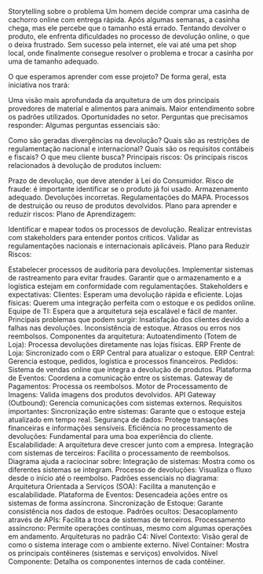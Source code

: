 Storytelling sobre o problema
Um homem decide comprar uma casinha de cachorro online com entrega rápida. Após algumas semanas, a casinha chega, mas ele percebe que o tamanho está errado. Tentando devolver o produto, ele enfrenta dificuldades no processo de devolução online, o que o deixa frustrado. Sem sucesso pela internet, ele vai até uma pet shop local, onde finalmente consegue resolver o problema e trocar a casinha por uma de tamanho adequado.

O que esperamos aprender com esse projeto?
De forma geral, esta iniciativa nos trará:

Uma visão mais aprofundada da arquitetura de um dos principais provedores de material e alimentos para animais.
Maior entendimento sobre os padrões utilizados.
Oportunidades no setor.
Perguntas que precisamos responder:
Algumas perguntas essenciais são:

Como são geradas divergências na devolução?
Quais são as restrições de regulamentação nacional e internacional?
Quais são os requisitos contábeis e fiscais?
O que meu cliente busca?
Principais riscos:
Os principais riscos relacionados à devolução de produtos incluem:

Prazo de devolução, que deve atender à Lei do Consumidor.
Risco de fraude: é importante identificar se o produto já foi usado.
Armazenamento adequado.
Devoluções incorretas.
Regulamentações do MAPA.
Processos de destruição ou reuso de produtos devolvidos.
Plano para aprender e reduzir riscos:
Plano de Aprendizagem:

Identificar e mapear todos os processos de devolução.
Realizar entrevistas com stakeholders para entender pontos críticos.
Validar as regulamentações nacionais e internacionais aplicáveis.
Plano para Reduzir Riscos:

Estabelecer processos de auditoria para devoluções.
Implementar sistemas de rastreamento para evitar fraudes.
Garantir que o armazenamento e a logística estejam em conformidade com regulamentações.
Stakeholders e expectativas:
Clientes: Esperam uma devolução rápida e eficiente.
Lojas físicas: Querem uma integração perfeita com o estoque e os pedidos online.
Equipe de TI: Espera que a arquitetura seja escalável e fácil de manter.
Principais problemas que podem surgir:
Insatisfação dos clientes devido a falhas nas devoluções.
Inconsistência de estoque.
Atrasos ou erros nos reembolsos.
Componentes da arquitetura:
Autoatendimento (Totem de Loja): Processa devoluções diretamente nas lojas físicas.
ERP Frente de Loja: Sincronizado com o ERP Central para atualizar o estoque.
ERP Central: Gerencia estoque, pedidos, logística e processos financeiros.
Pedidos: Sistema de vendas online que integra a devolução de produtos.
Plataforma de Eventos: Coordena a comunicação entre os sistemas.
Gateway de Pagamentos: Processa os reembolsos.
Motor de Processamento de Imagens: Valida imagens dos produtos devolvidos.
API Gateway (Outbound): Gerencia comunicações com sistemas externos.
Requisitos importantes:
Sincronização entre sistemas: Garante que o estoque esteja atualizado em tempo real.
Segurança de dados: Protege transações financeiras e informações sensíveis.
Eficiência no processamento de devoluções: Fundamental para uma boa experiência do cliente.
Escalabilidade: A arquitetura deve crescer junto com a empresa.
Integração com sistemas de terceiros: Facilita o processamento de reembolsos.
Diagrama ajuda a raciocinar sobre:
Integração de sistemas: Mostra como os diferentes sistemas se integram.
Processo de devoluções: Visualiza o fluxo desde o início até o reembolso.
Padrões essenciais no diagrama:
Arquitetura Orientada a Serviços (SOA): Facilita a manutenção e escalabilidade.
Plataforma de Eventos: Desencadeia ações entre os sistemas de forma assíncrona.
Sincronização de Estoque: Garante consistência nos dados de estoque.
Padrões ocultos:
Desacoplamento através de APIs: Facilita a troca de sistemas de terceiros.
Processamento assíncrono: Permite operações contínuas, mesmo com algumas operações em andamento.
Arquiteturas no padrão C4:
Nível Contexto: Visão geral de como o sistema interage com o ambiente externo.
Nível Container: Mostra os principais contêineres (sistemas e serviços) envolvidos.
Nível Componente: Detalha os componentes internos de cada contêiner.
